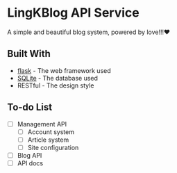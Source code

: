 # LingKBlog API Service

A simple and beautiful blog system, powered by love!!!❤️

## Built With

- [flask](https://github.com/pallets/flask) - The web framework used
- [SQLite](https://sqlite.org/lang.html) - The database used
- RESTful - The design style

## To-do List

- [ ] Management API
  - [ ] Account system
  - [ ] Article system
  - [ ] Site configuration
- [ ] Blog API
- [ ] API docs